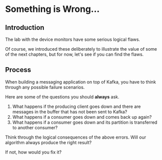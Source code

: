 # Something is Wrong...

## Introduction

The lab with the device monitors have some serious logical flaws. 

Of course, we introduced these deliberately to illustrate the value of some of the next chapters, but for now, let's see if you can find the flaws.

## Process 

When building a messaging application on top of Kafka, you have to think through any possible failure scenarios. 

Here are some of the questions you should __always__ ask. 

1. What happens if the producing client goes down and there are messages in the buffer that has not been sent to Kafka?
2. What happens if a consumer goes down and comes back up again?
3. What happens if a consumer goes down and its partition is transferred to another consumer?

Think through the logical consequences of the above errors. 
Will our algorithm always produce the right result?

If not, how would you fix it?